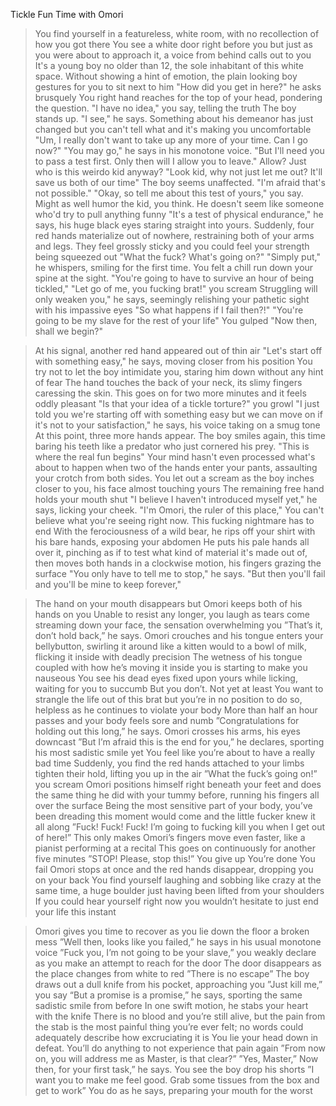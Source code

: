 Tickle Fun Time with Omori

> You find yourself in a featureless, white room, with no recollection of how you got there
> You see a white door right before you but just as you were about to approach it, a voice from behind calls out to you
> It's a young boy no older than 12, the sole inhabitant of this white space. Without showing a  hint of emotion, the plain looking boy gestures for you to sit next to him
> "How did you get in here?" he asks brusquely
>You right hand reaches for the top of your head, pondering the question. "I have no idea," you say, telling the truth
> The boy stands up. "I see," he says. Something about his demeanor has just changed but you can't tell what and it's making you uncomfortable
>"Um, I really don't want to take up any more of your time. Can I go now?"
>"You may go," he says in his monotone voice. "But I'll need you to pass a test first. Only then will I allow you to leave."
> Allow? Just who is this weirdo kid anyway? "Look kid, why not just let me out? It'll save us both of our time"
> The boy seems unaffected. "I'm afraid that's not possible."
>"Okay, so tell me about this test of yours," you say. Might as well humor the kid, you think. He doesn't seem like someone who'd try to pull anything funny
>"It's a test of physical endurance," he says, his huge black eyes staring straight into yours. Suddenly, four red hands materialize out of nowhere, restraining both of your arms and legs. They feel grossly sticky and you could feel your strength being squeezed out
>"What the fuck? What's going on?"
> "Simply put," he whispers, smiling for the first time. You felt a chill run down your spine at the sight. "You're going to have to survive an hour of being tickled,"
> "Let go of me, you fucking brat!" you scream
>Struggling will only weaken you," he says, seemingly relishing your pathetic sight with his impassive eyes
>"So what happens if I fail then?!"
>"You're going to be my slave for the rest of your life"
>You gulped
"Now then, shall we begin?"

>At his signal, another red hand appeared out of thin air
> "Let's start off with something easy," he says, moving closer from his position
> You try not to let the boy intimidate you, staring him down without any hint of fear
> The hand touches the back of your neck, its slimy fingers caressing the skin. This goes on for two more minutes and it feels oddly pleasant
>"Is that your idea of a tickle torture?" you growl
>"I just told you we're starting off with something easy but we can move on if it's not to your satisfaction," he says, his voice taking on a smug tone
>At this point, three more hands appear. The boy smiles again, this time baring his teeth like a predator who just cornered his prey. "This is where the real fun begins"
> Your mind hasn't even processed what's about to happen when two of the hands enter your pants, assaulting your crotch from both sides. You let out a scream as the boy inches closer to you, his face almost touching yours
>The remaining free hand holds your mouth shut
>"I believe I haven't introduced myself yet," he says, licking your cheek. "I'm Omori, the ruler of this place,"
>You can't believe what you're seeing right now. This fucking nightmare has to end
>With the ferociousness of a wild bear, he rips off your shirt with his bare hands, exposing your abdomen
>He puts his pale hands all over it, pinching as if to test what kind of material it's made out of, then moves both hands in a clockwise motion, his fingers grazing the surface
>"You only have to tell me to stop," he says. "But then you'll fail and you'll be mine to keep forever,"

>The hand on your mouth disappears but Omori keeps both of his hands on you
>Unable to resist any longer, you laugh as tears come streaming down your face, the sensation overwhelming you
>”That’s it, don’t hold back,” he says. Omori crouches and his tongue enters your bellybutton, swirling it around like a kitten would to a bowl of milk, flicking it inside with deadly precision
>The wetness of his tongue coupled with how he’s moving it inside you is starting to make you nauseous
>You see his dead eyes fixed upon yours while licking, waiting for you to succumb
>But you don’t. Not yet at least
>You want to strangle the life out of this brat but you’re in no position to do so, helpless as he continues to violate your body
>More than half an hour passes and your body feels sore and numb
>”Congratulations for holding out this long,” he says. Omori crosses his arms, his eyes downcast
>”But I’m afraid this is the end for you,” he declares, sporting his most sadistic smile yet
>You feel like you’re about to have a really bad time
>Suddenly, you find the red hands attached to your limbs tighten their hold, lifting you up in the air
>”What the fuck’s going on!” you scream
>Omori positions himself right beneath your feet and does the same thing he did with your tummy before, running his fingers all over the surface
> Being the most sensitive part of your body, you’ve been dreading this moment would come and the little fucker knew it all along
>”Fuck! Fuck! Fuck! I’m going to fucking kill you when I get out of here!”
> This only makes Omori’s fingers move even faster, like a pianist performing at a recital
>This goes on continuously for another five minutes
>”STOP! Please, stop this!” 
>You give up
>You’re done
>You fail
>Omori stops at once and the red hands disappear, dropping you on your back
>You find yourself laughing and sobbing like crazy at the same time, a huge boulder just having been lifted from your shoulders
>If you could hear yourself right now you wouldn’t hesitate to just end your life this instant

>Omori gives you time to recover as you lie down the floor a broken mess
>”Well then, looks like you failed,” he says in his usual monotone voice
>”Fuck you, I’m not going to be your slave,” you weakly declare as you make an attempt to reach for the door
>The door disappears as the place changes from white to red
>”There is no escape”
>The boy draws out a dull knife from his pocket, approaching you
>”Just kill me,” you say
> “But a promise is a promise,” he says, sporting the same sadistic smile from before
>In one swift motion, he stabs your heart with the knife
>There is no blood and you’re still alive, but the pain from the stab is the most painful thing you’re ever felt; no words could adequately describe how excruciating it is
>You lie your head down in defeat. You’ll do anything to not experience that pain again
>”From now on, you will address me as Master, is that clear?”
>”Yes, Master,”
>Now then, for your first task,” he says. You see the boy drop his shorts
>”I want you to make me feel good. Grab some tissues from the box and get to work”
>You do as he says, preparing your mouth for the worst